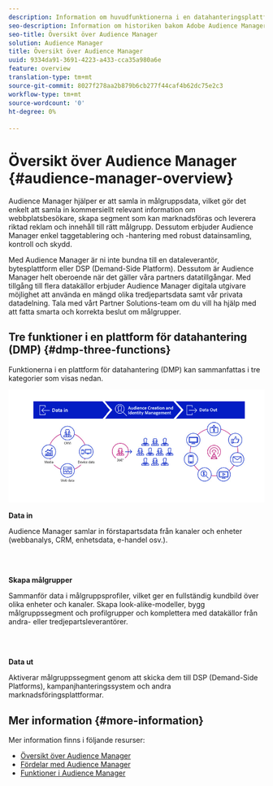 ```yaml
---
description: Information om huvudfunktionerna i en datahanteringsplattform - datainsamling, målgruppsgenerering och aktivering.
seo-description: Information om historiken bakom Adobe Audience Manager, vilka typer av data som samlas in, segmentering, rapportering med mera.
seo-title: Översikt över Audience Manager
solution: Audience Manager
title: Översikt över Audience Manager
uuid: 9334da91-3691-4223-a433-cca35a980a6e
feature: overview
translation-type: tm+mt
source-git-commit: 8027f278aa2b879b6cb277f44caf4b62dc75e2c3
workflow-type: tm+mt
source-wordcount: '0'
ht-degree: 0%

---
```



# Översikt över Audience Manager {#audience-manager-overview}

Audience Manager hjälper er att samla in målgruppsdata, vilket gör det enkelt att samla in kommersiellt relevant information om webbplatsbesökare, skapa segment som kan marknadsföras och leverera riktad reklam och innehåll till rätt målgrupp. Dessutom erbjuder Audience Manager enkel taggetablering och -hantering med robust datainsamling, kontroll och skydd.

Med Audience Manager är ni inte bundna till en dataleverantör, bytesplattform eller DSP (Demand-Side Platform). Dessutom är Audience Manager helt oberoende när det gäller våra partners datatillgångar. Med tillgång till flera datakällor erbjuder Audience Manager digitala utgivare möjlighet att använda en mängd olika tredjepartsdata samt vår privata datadelning. Tala med vårt Partner Solutions-team om du vill ha hjälp med att fatta smarta och korrekta beslut om målgrupper.

## Tre funktioner i en plattform för datahantering (DMP) {#dmp-three-functions}

Funktionerna i en plattform för datahantering (DMP) kan sammanfattas i tre kategorier som visas nedan.

![Bild av tre DMP-funktioner: Data in, målgruppsgenerering, data ut](/help/using/overview/assets/dmp-functions.png)

**Data in**

Audience Manager samlar in förstapartsdata från kanaler och enheter (webbanalys, CRM, enhetsdata, e-handel osv.).

<br> 

**Skapa målgrupper**

Sammanför data i målgruppsprofiler, vilket ger en fullständig kundbild över olika enheter och kanaler. Skapa look-alike-modeller, bygg målgruppssegment och profilgrupper och komplettera med datakällor från andra- eller tredjepartsleverantörer.

<br> 

**Data ut**

Aktiverar målgruppssegment genom att skicka dem till DSP (Demand-Side Platforms), kampanjhanteringssystem och andra marknadsföringsplattformar.

## Mer information {#more-information}

Mer information finns i följande resurser:
* [Översikt över Audience Manager](https://www.adobe.com/se/analytics/audience-manager.html)
* [Fördelar med Audience Manager](https://www.adobe.com/analytics/audience-manager/benefits.html)
* [Funktioner i Audience Manager](https://www.adobe.com/se/analytics/audience-manager/features.html)


<!--

## History and Background {#history-and-background}

Audience Manager started as Demdex in 2008. It was acquired by Adobe Systems in 2011 and subsequently rebranded as Audience Manager.

## History {#history}

Since 2008, Audience Manager (formerly, [!UICONTROL Demdex]) has been a pioneer in the on-line audience management market. Audience Manager services power dynamic, multi-channel online data strategies. Our platform and services are used by an array of diverse industries from automobiles (AutoTrader), to airlines (American Airlines), and financial services companies (American Express). Audience Manager uses enterprise-level technology to provide the scale, reliability, analytics, and performance to help your business succeed online. Audience Manager integrates with the Adobe Experience Cloud to help you centralize, manage, and take action on your data assets across a growing number of digitally addressable channels.

## Audience Manager and its Data Management Platform (DMP) {#aam-dmp}

Audience Manager helps you manage your data pipeline. Our service is a catalyst that transforms generic users and raw data signals into actual audience segments used for multi-channel marketing efforts. Additionally, Audience Manager provides tools for tag management and audience analytics while simultaneously meeting the privacy and data security needs of clients and consumers.

![](assets/am_overview_80.png)


-->